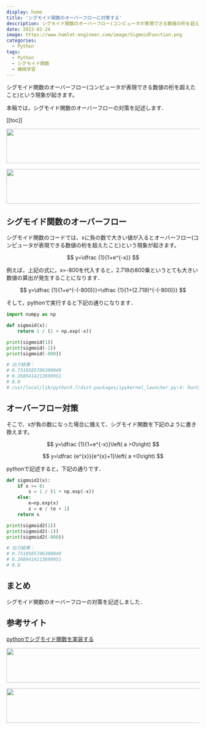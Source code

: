 ```yaml
---
display: home
title: 'シグモイド関数のオーバーフローに対策する'
description: シグモイド関数のオーバーフロー(コンピュータが表現できる数値の桁を超えたこと)という現象が起きます。本稿では，シグモイド関数のオーバーフローの対策を記述します．
date: 2022-02-24
image: https://www.hamlet-engineer.com/image/SigmoidFunction.png
categories: 
  - Python
tags:
  - Python
  - シグモイド関数
  - 機械学習
---
```


<!-- https://www.hamlet-engineer.com -->
シグモイド関数のオーバーフロー(コンピュータが表現できる数値の桁を超えたこと)という現象が起きます。

本稿では，シグモイド関数のオーバーフローの対策を記述します．

<!-- more -->

<ClientOnly>
  <CallInArticleAdsense />
</ClientOnly>

[[toc]]

<!-- TechAcademy -->
<a href="//af.moshimo.com/af/c/click?a_id=2604050&p_id=1555&pc_id=2816&pl_id=29835&guid=ON" rel="nofollow" referrerpolicy="no-referrer-when-downgrade"><img src="//image.moshimo.com/af-img/0866/000000029835.jpg" width="728" height="90" style="border:none;"></a><img src="//i.moshimo.com/af/i/impression?a_id=2604050&p_id=1555&pc_id=2816&pl_id=29835" width="1" height="1" style="border:none;">

<!-- テックキャンプ -->
<a href="//af.moshimo.com/af/c/click?a_id=2641145&p_id=1770&pc_id=3386&pl_id=25847&guid=ON" rel="nofollow" referrerpolicy="no-referrer-when-downgrade"><img src="//image.moshimo.com/af-img/1115/000000025847.png" width="728" height="90" style="border:none;"></a><img src="//i.moshimo.com/af/i/impression?a_id=2641145&p_id=1770&pc_id=3386&pl_id=25847" width="1" height="1" style="border:none;">


## シグモイド関数のオーバーフロー
シグモイド関数のコードでは、xに負の数で大きい値が入るとオーバーフロー(コンピュータが表現できる数値の桁を超えたこと)という現象が起きます。


$$
 y=\dfrac {1}{1+e^{-x}}
$$

例えば，上記の式に，x=-800を代入すると，2.718の800乗というとても大きい数値の算出が発生することになります．

$$
 y=\dfrac {1}{1+e^{-(-800)}}=\dfrac {1}{1+(2.718)^{-(-800)}}
$$

そして，pythonで実行すると下記の通りになります．

```python
import numpy as np

def sigmoid(x):
    return 1 / (1 + np.exp(-x))

print(sigmoid(1))
print(sigmoid(-1))
print(sigmoid(-800))

# 出力結果：
# 0.7310585786300049
# 0.2689414213699951
# 0.0
# /usr/local/lib/python3.7/dist-packages/ipykernel_launcher.py:4: RuntimeWarning: overflow encountered in exp
```

## オーバーフロー対策
そこで、xが負の数になった場合に備えて、シグモイド関数を下記のように書き換えます。

$$
 y=\dfrac {1}{1+e^{-x}}\left( a >0\right)
$$

$$
 y=\dfrac {e^{x}}{e^{x}+1}\left( a <0\right)
$$

pythonで記述すると，下記の通りです．

```python
def sigmoid2(x):
    if x >= 0:
        s = 1 / (1 + np.exp(-x))
    else:
        e=np.exp(x)
        s = e / (e + 1)
    return s

print(sigmoid2(1))
print(sigmoid2(-1))
print(sigmoid2(-800))

# 出力結果：
# 0.7310585786300049
# 0.2689414213699951
# 0.0
```

## まとめ
シグモイド関数のオーバーフローの対策を記述しました．

## 参考サイト
[pythonでシグモイド関数を実装する](https://ryamashina.com/itml/20210730/)



<!-- TechAcademy -->
<a href="//af.moshimo.com/af/c/click?a_id=2604050&p_id=1555&pc_id=2816&pl_id=29835&guid=ON" rel="nofollow" referrerpolicy="no-referrer-when-downgrade"><img src="//image.moshimo.com/af-img/0866/000000029835.jpg" width="728" height="90" style="border:none;"></a><img src="//i.moshimo.com/af/i/impression?a_id=2604050&p_id=1555&pc_id=2816&pl_id=29835" width="1" height="1" style="border:none;">

<!-- テックキャンプ -->
<a href="//af.moshimo.com/af/c/click?a_id=2641145&p_id=1770&pc_id=3386&pl_id=25847&guid=ON" rel="nofollow" referrerpolicy="no-referrer-when-downgrade"><img src="//image.moshimo.com/af-img/1115/000000025847.png" width="728" height="90" style="border:none;"></a><img src="//i.moshimo.com/af/i/impression?a_id=2641145&p_id=1770&pc_id=3386&pl_id=25847" width="1" height="1" style="border:none;">

<ClientOnly>
  <CallInArticleAdsense />
</ClientOnly>

